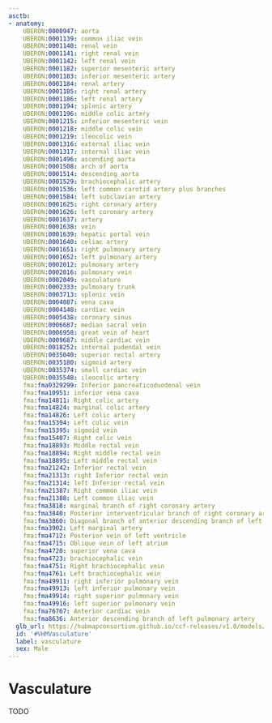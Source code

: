 ```yaml
---
asctb:
- anatomy:
    UBERON:0000947: aorta
    UBERON:0001139: common iliac vein
    UBERON:0001140: renal vein
    UBERON:0001141: right renal vein
    UBERON:0001142: left renal vein
    UBERON:0001182: superior mesenteric artery
    UBERON:0001183: inferior mesenteric artery
    UBERON:0001184: renal artery
    UBERON:0001185: right renal artery
    UBERON:0001186: left renal artery
    UBERON:0001194: splenic artery
    UBERON:0001196: middle colic artery
    UBERON:0001215: inferior mesenteric vein
    UBERON:0001218: middle colic vein
    UBERON:0001219: ileocolic vein
    UBERON:0001316: external iliac vein
    UBERON:0001317: internal iliac vein
    UBERON:0001496: ascending aorta
    UBERON:0001508: arch of aorta
    UBERON:0001514: descending aorta
    UBERON:0001529: brachiocephalic artery
    UBERON:0001536: left common carotid artery plus branches
    UBERON:0001584: left subclavian artery
    UBERON:0001625: right coronary artery
    UBERON:0001626: left coronary artery
    UBERON:0001637: artery
    UBERON:0001638: vein
    UBERON:0001639: hepatic portal vein
    UBERON:0001640: celiac artery
    UBERON:0001651: right pulmonary artery
    UBERON:0001652: left pulmonary artery
    UBERON:0002012: pulmonary artery
    UBERON:0002016: pulmonary vein
    UBERON:0002049: vasculature
    UBERON:0002333: pulmonary trunk
    UBERON:0003713: splenic vein
    UBERON:0004087: vena cava
    UBERON:0004148: cardiac vein
    UBERON:0005438: coronary sinus
    UBERON:0006687: median sacral vein
    UBERON:0006958: great vein of heart
    UBERON:0009687: middle cardiac vein
    UBERON:0018252: internal pudendal vein
    UBERON:0035040: superior rectal artery
    UBERON:0035180: sigmoid artery
    UBERON:0035374: small cardiac vein
    UBERON:0035548: ileocolic artery
    fma:fma0329299: Inferior pancreaticoduodenal vein
    fma:fma10951: inferior vena cava
    fma:fma14811: Right colic artery
    fma:fma14824: marginal colic artery
    fma:fma14826: Left colic artery
    fma:fma15394: Left colic vein
    fma:fma15395: sigmoid vein
    fma:fma15407: Right colic vein
    fma:fma18893: Middle rectal vein
    fma:fma18894: Right middle rectal vein
    fma:fma18895: Left middle rectal vein
    fma:fma21242: Inferior rectal vein
    fma:fma21313: right Inferior rectal vein
    fma:fma21314: left Inferior rectal vein
    fma:fma21387: Right common iliac vein
    fma:fma21388: Left common iliac vein
    fma:fma3818: marginal branch of right coronary artery
    fma:fma3840: Posterior interventricular branch of right coronary artery
    fma:fma3860: Diagonal branch of anterior descending branch of left coronary artery
    fma:fma3902: Left marginal artery
    fma:fma4712: Posterior vein of left ventricle
    fma:fma4715: Oblique vein of left atrium
    fma:fma4720: superior vena cava
    fma:fma4723: brachiocephalic vein
    fma:fma4751: Right brachiocephalic vein
    fma:fma4761: Left brachiocephalic vein
    fma:fma49911: right inferior pulmonary vein
    fma:fma49913: left inferior pulmonary vein
    fma:fma49914: right superior pulmonary vein
    fma:fma49916: left superior pulmonary vein
    fma:fma76767: Anterior cardiac vein
    fma:fma8636: Anterior descending branch of left pulmonary artery
  glb_url: https://hubmapconsortium.github.io/ccf-releases/v1.0/models/VH_M_Vasculature
  id: '#VHMVasculature'
  label: vasculature
  sex: Male
---
```


# Vasculature

TODO